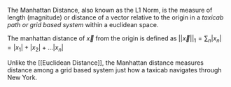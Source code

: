 The Manhattan Distance, also known as the L1 Norm, is the measure of length (magnitude) or distance of a vector relative to the origin in a *taxicab path or grid based system* within a euclidean space.

The manhattan distance of $\vec{x}$ from the origin is defined as $||\vec{x}||_1 = \sum_n |x_n| = |x_1| + |x_2| + ... |x_n|$ 

Unlike the [[Euclidean Distance]], the Manhattan distance measures distance among a grid based system just how a taxicab navigates through New York.